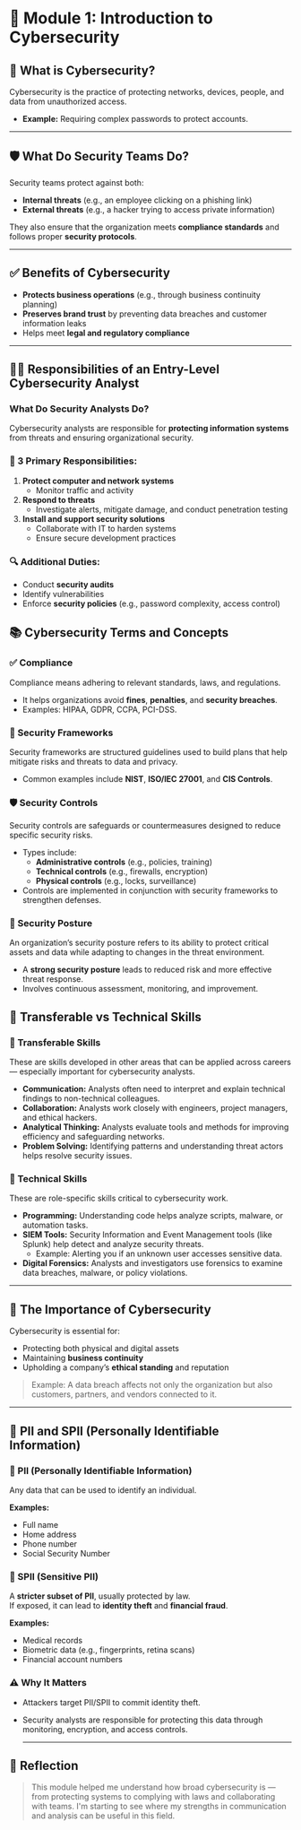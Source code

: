 # 📘 Module 1: Introduction to Cybersecurity


## 🔐 What is Cybersecurity?

Cybersecurity is the practice of protecting networks, devices, people, and data from unauthorized access.

- **Example:** Requiring complex passwords to protect accounts.

---

## 🛡️ What Do Security Teams Do?

Security teams protect against both:
- **Internal threats** (e.g., an employee clicking on a phishing link)
- **External threats** (e.g., a hacker trying to access private information)

They also ensure that the organization meets **compliance standards** and follows proper **security protocols**.

---

## ✅ Benefits of Cybersecurity

- **Protects business operations** (e.g., through business continuity planning)
- **Preserves brand trust** by preventing data breaches and customer information leaks
- Helps meet **legal and regulatory compliance**

---

## 👨‍💻 Responsibilities of an Entry-Level Cybersecurity Analyst

### What Do Security Analysts Do?
Cybersecurity analysts are responsible for **protecting information systems** from threats and ensuring organizational security.

### 🔹 3 Primary Responsibilities:
1. **Protect computer and network systems**
   - Monitor traffic and activity
2. **Respond to threats**
   - Investigate alerts, mitigate damage, and conduct penetration testing
3. **Install and support security solutions**
   - Collaborate with IT to harden systems
   - Ensure secure development practices

### 🔍 Additional Duties:
- Conduct **security audits**
- Identify vulnerabilities
- Enforce **security policies** (e.g., password complexity, access control)

## 📚 Cybersecurity Terms and Concepts

### ✅ Compliance
Compliance means adhering to relevant standards, laws, and regulations.  
- It helps organizations avoid **fines**, **penalties**, and **security breaches**.
- Examples: HIPAA, GDPR, CCPA, PCI-DSS.

### 🧩 Security Frameworks
Security frameworks are structured guidelines used to build plans that help mitigate risks and threats to data and privacy.
- Common examples include **NIST**, **ISO/IEC 27001**, and **CIS Controls**.

### 🛡️ Security Controls
Security controls are safeguards or countermeasures designed to reduce specific security risks.
- Types include:
  - **Administrative controls** (e.g., policies, training)
  - **Technical controls** (e.g., firewalls, encryption)
  - **Physical controls** (e.g., locks, surveillance)
- Controls are implemented in conjunction with security frameworks to strengthen defenses.

### 🏰 Security Posture
An organization’s security posture refers to its ability to protect critical assets and data while adapting to changes in the threat environment.
- A **strong security posture** leads to reduced risk and more effective threat response.
- Involves continuous assessment, monitoring, and improvement.


## 🧠 Transferable vs Technical Skills

### 🔹 Transferable Skills
These are skills developed in other areas that can be applied across careers — especially important for cybersecurity analysts.

- **Communication:** Analysts often need to interpret and explain technical findings to non-technical colleagues.
- **Collaboration:** Analysts work closely with engineers, project managers, and ethical hackers.
- **Analytical Thinking:** Analysts evaluate tools and methods for improving efficiency and safeguarding networks.
- **Problem Solving:** Identifying patterns and understanding threat actors helps resolve security issues.

### 🔧 Technical Skills
These are role-specific skills critical to cybersecurity work.

- **Programming:** Understanding code helps analyze scripts, malware, or automation tasks.
- **SIEM Tools:** Security Information and Event Management tools (like Splunk) help detect and analyze security threats.  
  - Example: Alerting you if an unknown user accesses sensitive data.
- **Digital Forensics:** Analysts and investigators use forensics to examine data breaches, malware, or policy violations.

---

## 🔐 The Importance of Cybersecurity

Cybersecurity is essential for:
- Protecting both physical and digital assets
- Maintaining **business continuity**
- Upholding a company’s **ethical standing** and reputation

> Example: A data breach affects not only the organization but also customers, partners, and vendors connected to it.

---

## 🧾 PII and SPII (Personally Identifiable Information)

### 📍 PII (Personally Identifiable Information)
Any data that can be used to identify an individual.

**Examples:**
- Full name
- Home address
- Phone number
- Social Security Number

### 📍 SPII (Sensitive PII)
A **stricter subset of PII**, usually protected by law.  
If exposed, it can lead to **identity theft** and **financial fraud**.

**Examples:**
- Medical records
- Biometric data (e.g., fingerprints, retina scans)
- Financial account numbers

### ⚠️ Why It Matters
- Attackers target PII/SPII to commit identity theft.
- Security analysts are responsible for protecting this data through monitoring, encryption, and access controls.

  ---

## 🧠 Reflection

> This module helped me understand how broad cybersecurity is — from protecting systems to complying with laws and collaborating with teams. I'm starting to see where my strengths in communication and analysis can be useful in this field.





